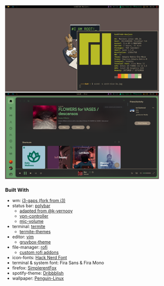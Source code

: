 ![demo](https://raw.githubusercontent.com/khoaHyh/dotfiles/master/basmati/arch-rice-3a.jpg)
![demo](https://raw.githubusercontent.com/khoaHyh/dotfiles/master/basmati/arch-rice-3b.png)

### Built With

* wm: [i3-gaps (fork from i3)](https://github.com/Airblader/i3)
* status bar: [polybar](https://github.com/polybar/polybar)
	* [adapted from @k-vernooy](https://github.com/k-vernooy/dotfiles)
	* [vpn-controller](https://github.com/shervinsahba/polybar-vpn-controller)
	* [mic-volume](https://github.com/MarcDonald/polybar-mic-volume)
* terminal: [termite](https://github.com/thestinger/termite)
	* [termite-themes](https://github.com/khamer/base16-termite)
* editor: [vim](https://www.vim.org/)
	* [gruvbox-theme](https://github.com/morhetz/gruvbox)
* file-manager: [rofi](https://github.com/davatorium/rofi)
	* [custom rofi addons](https://github.com/adi1090x/rofi)
* icon-fonts: [Hack Nerd Font](https://www.nerdfonts.com/font-downloads)
* terminal & system font: Fira Sans & Fira Mono
* firefox: [SimplerentFox](https://github.com/MiguelRAvila/SimplerentFox)
* spotify-theme: [Dribbblish](https://github.com/morpheusthewhite/spicetify-themes/tree/master/Dribbblish)
* wallpaper: [Penguin-Linux](https://www.reddit.com/r/wallpaper/comments/kcffkg/1920x1080_penguin_linux_wallpaper_dark_light_svg/)


